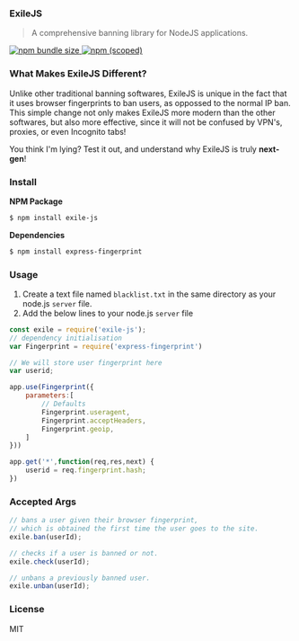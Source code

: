 ### ExileJS
> A comprehensive banning library for NodeJS applications.

[![npm bundle size](https://img.shields.io/bundlephobia/min/exile-js) ![npm (scoped)](https://img.shields.io/npm/v/exile-js)](https://www.npmjs.com/package/exile-js)


### What Makes ExileJS Different?
Unlike other traditional banning softwares, ExileJS is unique in the fact that it uses browser fingerprints to ban users, as oppossed to the normal IP ban. This simple change not only makes ExileJS more modern than the other softwares, but also more effective, since it will not be confused by VPN's, proxies, or even Incognito tabs!

You think I'm lying? Test it out, and understand why ExileJS is truly **next-gen**!


### Install
**NPM Package**
```bash
$ npm install exile-js
```

**Dependencies**
```bash
$ npm install express-fingerprint
```


### Usage
1. Create a text file named ``blacklist.txt`` in the same directory as your node.js ``server`` file.
2. Add the below lines to your node.js ``server`` file
```javascript
const exile = require('exile-js');
// dependency initialisation
var Fingerprint = require('express-fingerprint')

// We will store user fingerprint here
var userid;

app.use(Fingerprint({
	parameters:[
		// Defaults
		Fingerprint.useragent,
		Fingerprint.acceptHeaders,
		Fingerprint.geoip,
	]
}))

app.get('*',function(req,res,next) {
	userid = req.fingerprint.hash;
})
```


### Accepted Args
```javascript
// bans a user given their browser fingerprint,
// which is obtained the first time the user goes to the site.
exile.ban(userId);

// checks if a user is banned or not.
exile.check(userId);

// unbans a previously banned user.
exile.unban(userId);
```


### License
MIT
